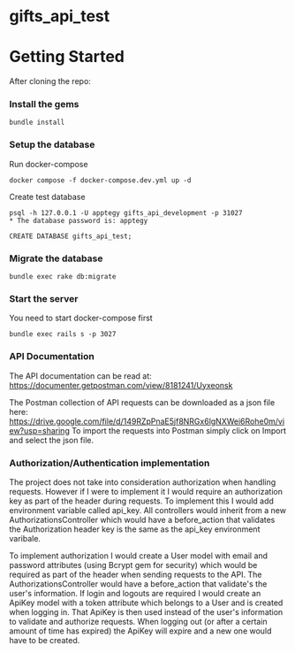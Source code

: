 # gifts_api_test

# Getting Started

After cloning the repo:
### Install the gems

```
bundle install
```
### Setup the database

Run docker-compose

```
docker compose -f docker-compose.dev.yml up -d
```

Create test database

```
psql -h 127.0.0.1 -U apptegy gifts_api_development -p 31027
* The database password is: apptegy

CREATE DATABASE gifts_api_test;
```
### Migrate the database

```
bundle exec rake db:migrate
```

### Start the server

You need to start docker-compose first

```
bundle exec rails s -p 3027
```
### API Documentation
The API documentation can be read at:
https://documenter.getpostman.com/view/8181241/Uyxeonsk

The Postman collection of API requests can be downloaded as a json file here:
https://drive.google.com/file/d/149RZpPnaE5jf8NRGx6lgNXWei6Rohe0m/view?usp=sharing
To import the requests into Postman simply click on Import and select the json file.

### Authorization/Authentication implementation
The project does not take into consideration authorization when handling requests. However if I were to implement it I would require an authorization key as part of the header during requests. To implement this I would add environment variable called api_key. All controllers would inherit from a new AuthorizationsController which would have a before_action that validates the Authorization header key is the same as the api_key environment varibale.

To implement authorization I would create a User model with email and password attributes (using Bcrypt gem for security) which would be required as part of the header when sending requests to the API. The AuthorizationsController would have a before_action that validate's the user's information. If login and logouts are required I would create an ApiKey model with a token attribute which belongs to a User and is created when logging in. That ApiKey is then used instead of the user's information to validate and authorize requests. When logging out (or after a certain amount of time has expired) the ApiKey will expire and a new one would have to be created.

